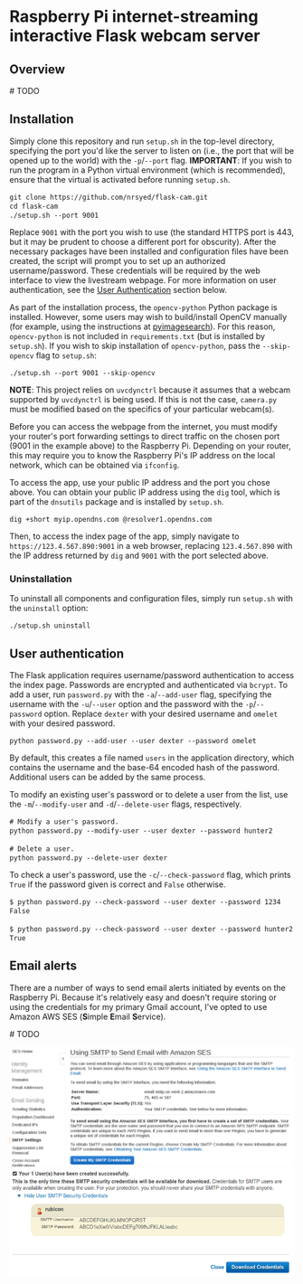 # Raspberry Pi internet-streaming interactive Flask webcam server

## Overview
&#35; TODO

## Installation

Simply clone this repository and run `setup.sh` in the top-level directory,
specifying the port you'd like the server to listen on (i.e., the port that
will be opened up to the world) with the `-p`/`--port` flag. **IMPORTANT**:
If you wish to run the program in a Python virtual environment (which is
recommended), ensure that the virtual is activated before running `setup.sh`.

```
git clone https://github.com/nrsyed/flask-cam.git
cd flask-cam
./setup.sh --port 9001
```

Replace `9001` with the port you wish to use (the standard HTTPS port
is 443, but it may be prudent to choose a different port for obscurity). After
the necessary packages have been installed and configuration files have been
created, the script will prompt you to set up an authorized username/password.
These credentials will be required by the web interface to view the
livestream webpage. For more information on user authentication, see the
[User Authentication](#user-authentication) section below.

As part of the installation process, the `opencv-python` Python package is
installed. However, some users may wish to build/install OpenCV manually (for
example, using the instructions at
<a href="https://www.pyimagesearch.com/2018/09/26/install-opencv-4-on-your-raspberry-pi/">
pyimagesearch</a>). For this reason, `opencv-python` is not included in
`requirements.txt` (but is installed by `setup.sh`). If you wish to skip
installation of `opencv-python`, pass the `--skip-opencv` flag to `setup.sh`:

```
./setup.sh --port 9001 --skip-opencv
```

**NOTE**: This project relies on `uvcdynctrl` because it assumes that a webcam
supported by `uvcdynctrl` is being used. If this is not the case, `camera.py`
must be modified based on the specifics of your particular webcam(s).

Before you can access the webpage from the internet, you must modify your
router's port forwarding settings to direct traffic on the chosen port (9001 in
the example above) to the Raspberry Pi. Depending on your router, this may
require you to know the Raspberry Pi's IP address on the local network, which
can be obtained via `ifconfig`.

To access the app, use your public IP address and the port you chose above.
You can obtain your public IP address using the `dig` tool, which is part of
the `dnsutils` package and is installed by `setup.sh`.

```
dig +short myip.opendns.com @resolver1.opendns.com
```

Then, to access the index page of the app, simply navigate to
`https://123.4.567.890:9001` in a web browser, replacing `123.4.567.890` with
the IP address returned by `dig` and `9001` with the port selected above.

### Uninstallation

To uninstall all components and configuration files, simply run `setup.sh` with
the `uninstall` option:

```
./setup.sh uninstall
```


## User authentication

The Flask application requires username/password authentication to access the
index page. Passwords are encrypted and authenticated via `bcrypt`. To add a
user, run `password.py` with the `-a`/`--add-user` flag, specifying the
username with the `-u`/`--user` option and the password with the
`-p`/`--password` option. Replace `dexter` with your desired username and
`omelet` with your desired password.

```
python password.py --add-user --user dexter --password omelet
```

By default, this creates a file named `users` in the application directory,
which contains the username and the base-64 encoded hash of the password.
Additional users can be added by the same process.

To modify an existing user's password or to delete a user from the list, use
the `-m`/`--modify-user` and `-d`/`--delete-user` flags, respectively.

```
# Modify a user's password.
python password.py --modify-user --user dexter --password hunter2

# Delete a user.
python password.py --delete-user dexter
```

To check a user's password, use the `-c`/`--check-password` flag, which prints
`True` if the password given is correct and `False` otherwise.

```
$ python password.py --check-password --user dexter --password 1234
False

$ python password.py --check-password --user dexter --password hunter2
True
```

## Email alerts

There are a number of ways to send email alerts initiated by events on the
Raspberry Pi. Because it's relatively easy and doesn't require storing or
using the credentials for my primary Gmail account, I've opted to use Amazon
AWS SES (**S**imple **E**mail **S**ervice).

&#35; TODO

<img src="doc/img/aws_ses_smtp.png">

<img src="doc/img/aws_ses.png">
